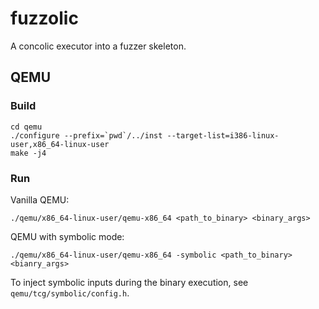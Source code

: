 # fuzzolic

A concolic executor into a fuzzer skeleton.

## QEMU

### Build
```
cd qemu
./configure --prefix=`pwd`/../inst --target-list=i386-linux-user,x86_64-linux-user
make -j4
```
### Run
Vanilla QEMU:
```
./qemu/x86_64-linux-user/qemu-x86_64 <path_to_binary> <binary_args>
```
QEMU with symbolic mode:
```
./qemu/x86_64-linux-user/qemu-x86_64 -symbolic <path_to_binary> <bianry_args>
```
To inject symbolic inputs during the binary execution, see `qemu/tcg/symbolic/config.h`.

